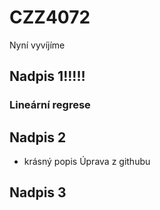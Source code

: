 # CZZ4072

Nyní vyvíjíme
## Nadpis 1!!!!!

### Lineární regrese

## Nadpis 2

- krásný popis Úprava z githubu

## Nadpis 3

